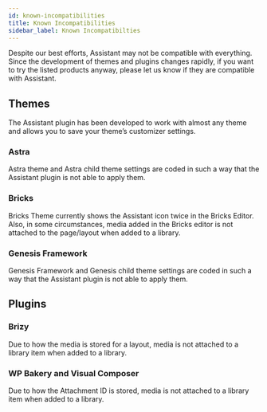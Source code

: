 ```yaml
---
id: known-incompatibilities
title: Known Incompatibilities
sidebar_label: Known Incompatibilties
---
```


Despite our best efforts, Assistant may not be compatible with everything. Since the development of themes and plugins changes rapidly, if you want to try the listed products anyway, please let us know if they are compatible with Assistant.

## Themes

The Assistant plugin has been developed to work with almost any theme and allows you to save your theme’s customizer settings.

### Astra

Astra theme and Astra child theme settings are coded in such a way that the Assistant plugin is not able to apply them.

### Bricks

Bricks Theme currently shows the Assistant icon twice in the Bricks Editor.  Also, in some circumstances, media added in the Bricks editor is not attached to the page/layout when added to a library. 

### Genesis Framework

Genesis Framework and Genesis child theme settings are coded in such a way that the Assistant plugin is not able to apply them.

## Plugins

### Brizy
Due to how the media is stored for a layout, media is not attached to a library item when added to a library.

### WP Bakery and Visual Composer

Due to how the Attachment ID is stored, media is not attached to a library item when added to a library.
